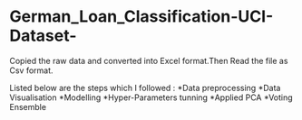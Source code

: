 # German_Loan_Classification-UCI-Dataset-

Copied the raw data and converted into Excel format.Then Read the file as Csv format.

Listed below are the steps which I followed :
*Data preprocessing
*Data Visualisation
*Modelling
*Hyper-Parameters tunning
*Applied PCA
*Voting Ensemble
